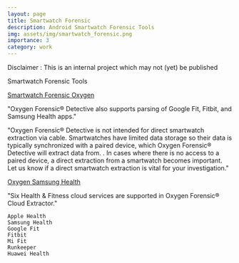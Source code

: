 ```yaml
---
layout: page
title: Smartwatch Forensic
description: Android Smartwatch Forensic Tools
img: assets/img/smartwatch_forensic.png
importance: 3
category: work
---
```


Disclaimer : This is an internal project which may not (yet) be published

Smartwatch Forensic Tools

[Smartwatch Forensic Oxygen]:https://oxygenforensics.com/en/resources/smartwatch-forensics/ "https://oxygenforensics.com/en/resources/smartwatch-forensics/"
[Smartwatch Forensic Oxygen]

"Oxygen Forensic® Detective also supports parsing of Google Fit, Fitbit, and Samsung Health apps."

"Oxygen Forensic® Detective is not intended for direct smartwatch extraction via cable. Smartwatches have limited data storage so their data is typically synchronized with a paired device, which Oxygen Forensic® Detective will extract data from. .  In cases where there is no access to a paired device, a direct extraction from a smartwatch becomes important. Let us know if a direct smartwatch extraction is vital for your investigation."

[Oxygen Samsung Health]: https://oxygenforensics.com/en/resources/health-app-forensics/ "https://oxygenforensics.com/en/resources/health-app-forensics/"
[Oxygen Samsung Health]

"Six Health & Fitness cloud services are supported in Oxygen Forensic® Cloud Extractor."

    Apple Health
    Samsung Health
    Google Fit
    Fitbit
    Mi Fit
    Runkeeper
    Huawei Health 
